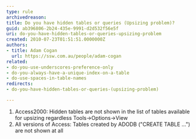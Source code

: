 ```yaml
---
type: rule
archivedreason: 
title: Do you have hidden tables or queries (Upsizing problem)?
guid: ab396806-2b24-435e-9991-d2d532f56e5f
uri: do-you-have-hidden-tables-or-queries-upsizing-problem
created: 2010-07-23T01:51:51.0000000Z
authors:
- title: Adam Cogan
  url: https://ssw.com.au/people/adam-cogan
related:
- do-you-use-underscores-preference-only
- do-you-always-have-a-unique-index-on-a-table
- do-use-spaces-in-table-names
redirects:
- do-you-have-hidden-tables-or-queries-(upsizing-problem)

---
```




  <ol>
    <li>Access2000&#58; Hidden tables are not shown in the list of tables available for upsizing regardless Tools-&gt;Options-&gt;View </li>
    <li>All versions of Access&#58; Tables created by ADODB (&quot;CREATE TABLE ...&quot;) are not shown at all </li>
</ol>

<br><excerpt class='endintro'></excerpt><br>



